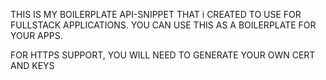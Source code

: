 THIS IS MY BOILERPLATE API-SNIPPET THAT i CREATED TO USE FOR FULLSTACK APPLICATIONS.
YOU CAN USE THIS AS A BOILERPLATE FOR YOUR APPS.

FOR HTTPS SUPPORT, YOU WILL NEED TO GENERATE YOUR OWN CERT AND KEYS
